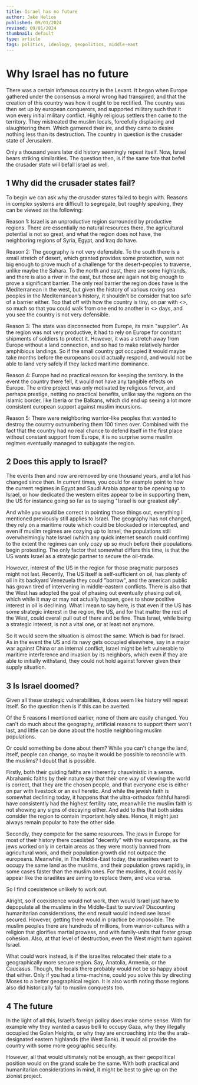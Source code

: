 ```yaml
---
title: Israel has no future
author: Jake Helios
published: 09/01/2024
revised: 09/01/2024
thumbnail: default
type: article
tags: politics, ideology, geopolitics, middle-east
---
```


# Why Israel has no future
There was a certain infamous country in the Levant. It began when Europe gathered under the consensus a moral wrong had transpired, and that the creation of this country was how it ought to be rectified. The country was then set up by european conquerors, and supported military such that it won every initial military conflict. Highly religious settlers then came to the territory. They mistreated the muslim locals, forcefully displacing and slaughtering them. Which garnered their ire, and they came to desire nothing less than its destruction.  The country in question is the crusader state of Jerusalem.

Only a thousand years later did history seemingly repeat itself. Now, Israel bears striking similarities. The question then, is if the same fate that befell the crusader state will befall Israel as well.

## 1 Why did the crusader states fail?
To begin we can ask why the crusader states failed to begin with. Reasons in complex systems are difficult to segregate, but roughly speaking, they can be viewed as the following:

Reason 1: Israel is an unproductive region surrounded by productive regions. There are essentially no natural resources there, the agricultural potential is not so great, and what the region does not have, the neighboring regions of Syria, Egypt, and Iraq do have. 

Reason 2: The geography is not very defensible. To the south there is a small stretch of desert, which granted provides some protection, was not big enough to prove much of a challenge for the desert-peoples to traverse, unlike maybe the Sahara. To the north and east, there are some highlands, and there is also a river in the east, but those are again not big enough to prove a significant barrier. The only real barrier the region does have is the Mediterranean in the west, but given the history of various roving sea peoples in the Mediterranean’s history, it shouldn't be consider that too safe of a barrier either. Top that off with how the country is tiny, on par with <>, so much so that you could walk from one end to another in <> days, and you see the country is not very defensible.

Reason 3: The state was disconnected from Europe, its main "supplier". As the region was not very productive, it had to rely on Europe for constant shipments of soldiers to protect it. However, it was a stretch away from Europe without a land connection, and so had to make relatively harder amphibious landings. So if the small country got occupied it would maybe take months before the europeans could actually respond, and would not be able to land very safely if they lacked maritime dominance.

Reason 4: Europe had no practical reason for keeping the territory. In the event the country there fell, it would not have any tangible effects on Europe. The entire project was only motivated by religious fervor, and perhaps prestige, netting no practical benefits, unlike say the regions on the islamic border, like Iberia or the Balkans, which did end up seeing a lot more consistent european support against muslim incursions.

Reason 5: There were neighboring warrior-like peoples that wanted to destroy the country outnumbering them 100 times over. Combined with the fact that the country had no real chance to defend itself in the first place without constant support from Europe, it is no surprise some muslim regimes eventually managed to subjugate the region.

## 2 Does this apply to Israel?
The events then and now are removed by one thousand years, and a lot has changed since then. In current times, you could for example point to how the current regimes in Egypt and Saudi Arabia appear to be opening up to Israel, or how dedicated the western elites appear to be in supporting them, the US for instance going so far as to saying "Israel is our greatest ally".

And while you would be correct in pointing those things out, everything I mentioned previously still applies to Israel. The geography has not changed, they rely on a maritime route which could be blockaded or intercepted, and even if muslim regimes are cozying up to Israel, the populations still overwhelmingly hate Israel (which any quick internet search could confirm) to the extent the regimes can only cozy up so much before their populations begin protesting. The only factor that somewhat differs this time, is that the US wants Israel as a strategic partner to secure the oil-trade.

However, interest of the US in the region for those pragmatic purposes might not last. Recently, The US itself is self-sufficient on oil, has plenty of oil in its backyard Venezuela they could "borrow", and the american public has grown tired of intervening in middle-eastern conflicts. There is also that the West has adopted the goal of phasing out eventually phasing out oil, which while it may or may not actually happen, goes to show positive interest in oil is declining. What I mean to say here, is that even if the US has some strategic interest in the region, the US, and for that matter the rest of the West, could overall pull out of there and be fine. Thus Israel, while being a strategic interest, is not a vital one, or at least not anymore.

So it would seem the situation is almost the same. Which is bad for Israel. As in the event the US and its navy gets occupied elsewhere, say in a major war against China or an internal conflict, Israel might be left vulnerable to maritime interference and invasion by its neighbors, which even if they are able to initially withstand, they could not hold against forever given their supply situation.

## 3 Is Israel doomed?
Given all these strategic vulnerabilities, it does seem like history will repeat itself. So the question then is if this can be averted.

Of the 5 reasons I mentioned earlier, none of them are easily changed. You can't do much about the geography, artificial reasons to support them won't last, and little can be done about the hostile neighboring muslim populations.

Or could something be done about them? While you can't change the land, itself, people can change, so maybe it would be possible to reconcile with the muslims? I doubt that is possible.

Firstly, both their guiding faiths are inherently chauvinistic in a sense. Abrahamic faiths by their nature say that their one way of viewing the world is correct, that they are the chosen people, and that everyone else is either on par with livestock or an evil heretic. And while the jewish faith is somewhat declining today, it happens that the ultra-orthodox faithful haredi have consistently had the highest fertility rate, meanwhile the muslim faith is not showing any signs of decaying either. And add to this that both sides consider the region to contain important holy sites. Hence, it might just always remain popular to hate the other side.

Secondly, they compete for the same resources. The jews in Europe for most of their history there coexisted "decently" with the europeans, as the jews worked only in certain areas as they were mostly banned from agricultural work, and their population growth did not outpace the europeans. Meanwhile, in The Middle-East today, the israelites want to occupy the same land as the muslims, and their population grows rapidly, in some cases faster than the muslim ones. For the muslims, it could easily appear like the israelites are aiming to replace them, and vica versa.

So I find coexistence unlikely to work out.

Alright, so if coexistence would not work, then would Israel just have to depopulate all the muslims in the Middle-East to survive? Discounting humanitarian considerations, the end result would indeed see Israel secured. However, getting there would in practice be impossible. The muslim peoples there are hundreds of millions, from warrior-cultures with a religion that glorifies martial prowess, and with family-units that foster group cohesion. Also, at that level of destruction, even the West might turn against Israel.

What could work instead, is if the israelites relocated their state to a geographically more secure region. Say, Anatolia, Armenia, or the Caucasus. Though, the locals there probably would not be so happy about that either. Only if you had a time-machine, could you solve this by directing Moses to a better geographical region. It is also worth noting those regions also did historically fall to muslim conquests too.

## 4 The future
In the light of all this, Israel’s foreign policy does make some sense. With for example why they wanted a casus belli to occupy Gaza, why they illegally occupied the Golan Heights, or why they are encroaching into the the arab-designated eastern highlands (the West Bank). It would all provide the country with some more geographic security.

However, all that would ultimately not be enough, as their geopolitical position would on the grand scale be the same. With both practical and humanitarian considerations in mind, it might be best to give up on the zionist project.